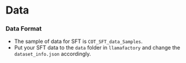 # Data

### Data Format

* The sample of data for SFT is ```COT_SFT_data_Samples```.
* Put your SFT data to the ```data``` folder in ```llamafactory``` and change the ```dataset_info.json``` accordingly.
